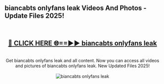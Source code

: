 <h2>biancabts onlyfans leak Videos And Photos - Update Files 2025!</h2>
<br>
<div align="center">
<h2><a href="https://top-ai-tools.click/QrbHav" rel="nofollow">🔴 CLICK HERE 🌐==►► biancabts onlyfans leak</a></h2>
<br>
Get biancabts onlyfans leak and all content. Now you can access all videos and pictures of biancabts onlyfans leak. New Updated Files 2025!
<br>
<br>
<a href="https://top-ai-tools.click/QrbHav" rel="nofollow" data-target="animated-image.originalLink"><img src="https://i.ibb.co.com/WyWwxjT/player-gif2.gif" alt="biancabts onlyfans leak" style="max-width: 100%; display: inline-block;" data-target="animated-image.originalImage"></a>
</div>
<br>